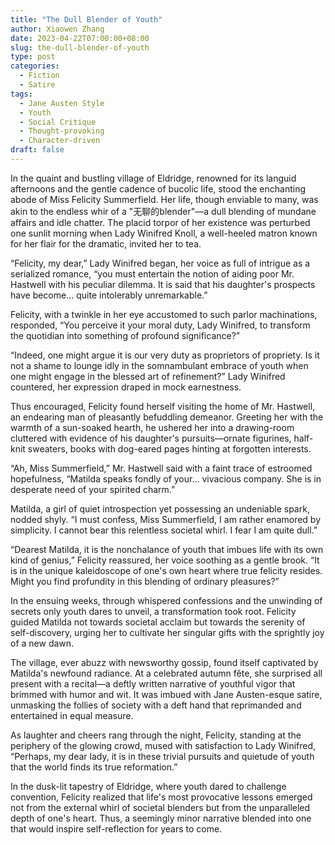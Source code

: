 ```yaml
---
title: "The Dull Blender of Youth"
author: Xiaowen Zhang
date: 2023-04-22T07:00:00+08:00
slug: the-dull-blender-of-youth
type: post
categories:
  - Fiction
  - Satire
tags:
  - Jane Austen Style
  - Youth
  - Social Critique
  - Thought-provoking
  - Character-driven
draft: false
---
```


In the quaint and bustling village of Eldridge, renowned for its languid afternoons and the gentle cadence of bucolic life, stood the enchanting abode of Miss Felicity Summerfield. Her life, though enviable to many, was akin to the endless whir of a "无聊的blender"—a dull blending of mundane affairs and idle chatter. The placid torpor of her existence was perturbed one sunlit morning when Lady Winifred Knoll, a well-heeled matron known for her flair for the dramatic, invited her to tea.

“Felicity, my dear,” Lady Winifred began, her voice as full of intrigue as a serialized romance, “you must entertain the notion of aiding poor Mr. Hastwell with his peculiar dilemma. It is said that his daughter's prospects have become... quite intolerably unremarkable.”

Felicity, with a twinkle in her eye accustomed to such parlor machinations, responded, “You perceive it your moral duty, Lady Winifred, to transform the quotidian into something of profound significance?”

“Indeed, one might argue it is our very duty as proprietors of propriety. Is it not a shame to lounge idly in the somnambulant embrace of youth when one might engage in the blessed art of refinement?” Lady Winifred countered, her expression draped in mock earnestness.

Thus encouraged, Felicity found herself visiting the home of Mr. Hastwell, an endearing man of pleasantly befuddling demeanor. Greeting her with the warmth of a sun-soaked hearth, he ushered her into a drawing-room cluttered with evidence of his daughter's pursuits—ornate figurines, half-knit sweaters, books with dog-eared pages hinting at forgotten interests.

“Ah, Miss Summerfield,” Mr. Hastwell said with a faint trace of estroomed hopefulness, “Matilda speaks fondly of your… vivacious company. She is in desperate need of your spirited charm.”

Matilda, a girl of quiet introspection yet possessing an undeniable spark, nodded shyly. “I must confess, Miss Summerfield, I am rather enamored by simplicity. I cannot bear this relentless societal whirl. I fear I am quite dull.”

“Dearest Matilda, it is the nonchalance of youth that imbues life with its own kind of genius,” Felicity reassured, her voice soothing as a gentle brook. “It is in the unique kaleidoscope of one's own heart where true felicity resides. Might you find profundity in this blending of ordinary pleasures?”

In the ensuing weeks, through whispered confessions and the unwinding of secrets only youth dares to unveil, a transformation took root. Felicity guided Matilda not towards societal acclaim but towards the serenity of self-discovery, urging her to cultivate her singular gifts with the sprightly joy of a new dawn.

The village, ever abuzz with newsworthy gossip, found itself captivated by Matilda's newfound radiance. At a celebrated autumn fête, she surprised all present with a recital—a deftly written narrative of youthful vigor that brimmed with humor and wit. It was imbued with Jane Austen-esque satire, unmasking the follies of society with a deft hand that reprimanded and entertained in equal measure.

As laughter and cheers rang through the night, Felicity, standing at the periphery of the glowing crowd, mused with satisfaction to Lady Winifred, “Perhaps, my dear lady, it is in these trivial pursuits and quietude of youth that the world finds its true reformation.”

In the dusk-lit tapestry of Eldridge, where youth dared to challenge convention, Felicity realized that life's most provocative lessons emerged not from the external whirl of societal blenders but from the unparalleled depth of one's heart. Thus, a seemingly minor narrative blended into one that would inspire self-reflection for years to come.